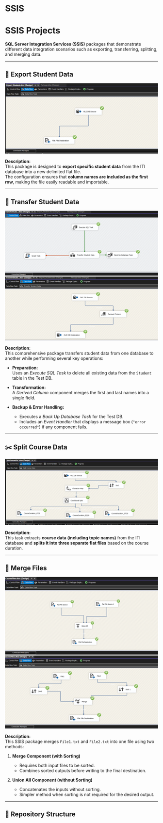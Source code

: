 # SSIS

# SSIS Projects

**SQL Server Integration Services (SSIS)** packages that demonstrate different data integration scenarios such as exporting, transferring, splitting, and merging data.  

---

## 🧾 Export Student Data

![Export Student Data](images/ExportData.PNG)

**Description:**  
This package is designed to **export specific student data** from the ITI database into a new delimited flat file.  
The configuration ensures that **column names are included as the first row**, making the file easily readable and importable.

---

## 🔄 Transfer Student Data

![Transfer Student Data (Version 1)](images/Transfer%20Data.PNG)
![Transfer Student Data (Version 2)](images/Transfer_Data.PNG)

**Description:**  
This comprehensive package transfers student data from one database to another while performing several key operations:

- **Preparation:**  
  Uses an *Execute SQL Task* to delete all existing data from the `Student` table in the Test DB.

- **Transformation:**  
  A *Derived Column* component merges the first and last names into a single field.

- **Backup & Error Handling:**  
  - Executes a *Back Up Database Task* for the Test DB.  
  - Includes an *Event Handler* that displays a message box (`"error occurred"`) if any component fails.

---

## ✂️ Split Course Data

![Split Course Data](images/SplitFiles.PNG)

**Description:**  
This task extracts **course data (including topic names)** from the ITI database and **splits it into three separate flat files** based on the course duration.

---

## 🔗 Merge Files

![Merging Files (Union Method)](images/MergingFiles_union.PNG)
![Merging Files (Merge Method)](images/MergingFiles.PNG)

**Description:**  
This SSIS package merges `File1.txt` and `File2.txt` into one file using two methods:

1. **Merge Component (with Sorting)**  
   - Requires both input files to be sorted.  
   - Combines sorted outputs before writing to the final destination.  

2. **Union All Component (without Sorting)**  
   - Concatenates the inputs without sorting.  
   - Simpler method when sorting is not required for the desired output.

---

## 📂 Repository Structure

